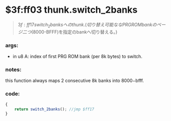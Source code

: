 ﻿
# $3f:ff03 thunk.switch_2banks
> $3f:ff17 switch_2banks へのthunk. (切り替え可能ななPRG ROM bankのページ二つ($8000-BFFF)を指定のbankへ切り替える。)

### args:
+	in u8 A: index of first PRG ROM bank (per 8k bytes) to switch.

### notes:
this function always maps 2 consecutive 8k banks into $8000-$bfff.

### code:
```js
{
	return switch_2banks();	//jmp $ff17
}
```

